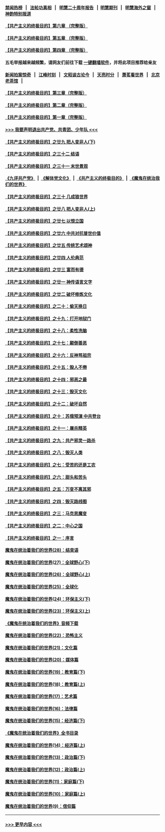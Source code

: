#### [禁闻热榜](热点新闻.md?=0)  &nbsp;&nbsp;|&nbsp;&nbsp; [法轮功真相](https://github.com/gfw-breaker/truth/blob/master/README.md?=0) &nbsp;&nbsp;|&nbsp;&nbsp; [明慧二十周年报告](https://github.com/gfw-breaker/mh-reports/blob/master/README.md?=0) &nbsp;&nbsp;|&nbsp;&nbsp;[明慧期刊](https://github.com/gfw-breaker/mh-qikan) &nbsp;&nbsp;|&nbsp;&nbsp; [明慧海外之窗](https://github.com/gfw-breaker/mh-news/blob/master/README.md?=0) &nbsp;&nbsp;|&nbsp;&nbsp; [神韵特别报道](https://github.com/gfw-breaker/mh-news/blob/master/shenyun.md?=0)
#### [【共产主义的终极目的】第六章 （完整版）](../pages/nsc422/n11428913.md?t=03040331) 
#### [【共产主义的终极目的】第五章 （完整版）](../pages/nsc422/n11428912.md?t=03040331) 
#### [【共产主义的终极目的】第四章 （完整版）](../pages/nsc422/n11428907.md?t=03040331) 
#### 五毛举报越来越频繁，请网友们前往下载 [一键翻墙软件](https://github.com/gfw-breaker/ssr-accounts)，并将此项目推荐给亲友
#### [新闻拍案惊奇](https://github.com/gfw-breaker/banned-news/blob/master/pages/link4.md) &nbsp;&nbsp;|&nbsp;&nbsp; [江峰时刻](https://github.com/gfw-breaker/banned-news/blob/master/pages/link4.md) &nbsp;&nbsp;|&nbsp;&nbsp; [文昭谈古论今](https://github.com/gfw-breaker/banned-news/blob/master/pages/link4.md) &nbsp;&nbsp;|&nbsp;&nbsp; [天亮时分](https://github.com/gfw-breaker/banned-news/blob/master/pages/link4.md) &nbsp;&nbsp;|&nbsp;&nbsp; [萧茗看世界](https://github.com/gfw-breaker/banned-news/blob/master/pages/link4.md) &nbsp;&nbsp;|&nbsp;&nbsp; [北京老茶馆](https://github.com/gfw-breaker/banned-news/blob/master/pages/link4.md) &nbsp;&nbsp;|&nbsp;&nbsp; 
#### [【共产主义的终极目的】第三章（完整版）](../pages/nsc422/n11428848.md?t=03040331) 
#### [【共产主义的终极目的】第二章（完整版）](../pages/nsc422/n11428831.md?t=03040331) 
#### [【共产主义的终极目的】第一章（完整版）](../pages/nsc422/n11417651.md?t=03040331) 
#### [>>> 我要声明退出共产党、共青团、少年队 <<<](https://github.com/begood0513/goodnews/blob/master/quit/letter.md) 
#### [【共产主义的终极目的】之廿九 把人变非人(下)](../pages/nsc422/n11344140.md?t=03040331) 
#### [【共产主义的终极目的】之三十二 结语](../pages/nsc422/n11360535.md?t=03040331) 
#### [【共产主义的终极目的】之三十一 末世景观](../pages/nsc422/n11351129.md?t=03040331) 
#### [《九评共产党》](https://github.com/begood0513/9ping.md/blob/master/README.md) &nbsp;|&nbsp; [《解体党文化》](../../../../jtdwh.md/blob/master/README.md)  &nbsp;|&nbsp; [《共产主义的终极目的》](../../../../gczydzjmd.md/blob/master/README.md) &nbsp;|&nbsp; [《魔鬼在统治我们的世界》](../../../../mgztzwmdsj.md/blob/master/README.md) 
#### [【共产主义的终极目的】之三十 几成狼世界](../pages/nsc422/n11348280.md?t=03040331) 
#### [【共产主义的终极目的】之廿八 把人变非人(上)](../pages/nsc422/n11340492.md?t=03040331) 
#### [【共产主义的终极目的】之廿七 以恨立国](../pages/nsc422/n11336944.md?t=03040331) 
#### [【共产主义的终极目的】之廿六 中共对抗普世价值](../pages/nsc422/n11324785.md?t=03040331) 
#### [【共产主义的终极目的】之廿五 传统艺术颂神](../pages/nsc422/n11296396.md?t=03040331) 
#### [【共产主义的终极目的】之廿四 人伦典范](../pages/nsc422/n11296397.md?t=03040331) 
#### [【共产主义的终极目的】之廿三 富而有德](../pages/nsc422/n11283598.md?t=03040331) 
#### [【共产主义的终极目的】之廿一 神传语言文字](../pages/nsc422/n11263265.md?t=03040331) 
#### [【共产主义的终极目的】之廿二 破坏修炼文化](../pages/nsc422/n11245728.md?t=03040331) 
#### [【共产主义的终极目的】之二十：偷天换日](../pages/nsc422/n11238846.md?t=03040331) 
#### [【共产主义的终极目的】之十九：打开地狱门](../pages/nsc422/n11206376.md?t=03040331) 
#### [【共产主义的终极目的】之十八：柔性洗脑](../pages/nsc422/n11199994.md?t=03040331) 
#### [【共产主义的终极目的】之十七：颠倒善恶](../pages/nsc422/n11179782.md?t=03040331) 
#### [【共产主义的终极目的】之十六：反神骂祖宗](../pages/nsc422/n11166798.md?t=03040331) 
#### [【共产主义的终极目的】之十五：毁人不倦](../pages/nsc422/n11166792.md?t=03040331) 
#### [【共产主义的终极目的】之十四：邪恶之最](../pages/nsc422/n11150249.md?t=03040331) 
#### [【共产主义的终极目的】之十三：毁灭文化](../pages/nsc422/n11135227.md?t=03040331) 
#### [【共产主义的终极目的】之十二：破坏自然](../pages/nsc422/n11135214.md?t=03040331) 
#### [【共产主义的终极目的】之十：苏俄预演 中共登台](../pages/nsc422/n11118424.md?t=03040331) 
#### [【共产主义的终极目的】之十一：屠杀精英](../pages/nsc422/n11118442.md?t=03040331) 
#### [【共产主义的终极目的】之九：共产邪灵一路杀](../pages/nsc422/n11114139.md?t=03040331) 
#### [【共产主义的终极目的】之八：毁灭人类](../pages/nsc422/n11108503.md?t=03040331) 
#### [【共产主义的终极目的】之七：受苦的还是工农](../pages/nsc422/n11101809.md?t=03040331) 
#### [【共产主义的终极目的】之六：甜头和苦头](../pages/nsc422/n11096971.md?t=03040331) 
#### [【共产主义的终极目的】之五：万变不离其邪](../pages/nsc422/n11091285.md?t=03040331) 
#### [【共产主义的终极目的】之四：毁灭路线图](../pages/nsc422/n11086284.md?t=03040331) 
#### [【共产主义的终极目的】之三：马克思魔变](../pages/nsc422/n11061941.md?t=03040331) 
#### [【共产主义的终极目的】之二：中心之国](../pages/nsc422/n11047728.md?t=03040331) 
#### [【共产主义的终极目的】之一：序言](../pages/nsc422/n11086077.md?t=03040331) 
#### [魔鬼在统治着我们的世界(28)：结束语](../pages/nsc422/n10936246.md?t=03040331) 
#### [魔鬼在统治着我们的世界(27)：全球野心(下)](../pages/nsc422/n10928319.md?t=03040331) 
#### [魔鬼在统治着我们的世界(26)：全球野心(上)](../pages/nsc422/n10900318.md?t=03040331) 
#### [魔鬼在统治着我们的世界(25)：全球化](../pages/nsc422/n10788205.md?t=03040331) 
#### [魔鬼在统治着我们的世界(24)：环保主义(下)](../pages/nsc422/n10695307.md?t=03040331) 
#### [魔鬼在统治着我们的世界(23)：环保主义(上)](../pages/nsc422/n10688613.md?t=03040331) 
#### [《魔鬼在统治着我们的世界》音频下载](../pages/nsc422/n10635553.md?t=03040331) 
#### [魔鬼在统治着我们的世界(22)：恐怖主义](../pages/nsc422/n10614727.md?t=03040331) 
#### [魔鬼在统治着我们的世界(21)：文化篇](../pages/nsc422/n10597706.md?t=03040331) 
#### [魔鬼在统治着我们的世界(20)：媒体篇](../pages/nsc422/n10586579.md?t=03040331) 
#### [魔鬼在统治着我们的世界(19)：教育篇(下)](../pages/nsc422/n10564808.md?t=03040331) 
#### [魔鬼在统治着我们的世界(18)：教育篇(上)](../pages/nsc422/n10526970.md?t=03040331) 
#### [魔鬼在统治着我们的世界(17)：艺术篇](../pages/nsc422/n10499093.md?t=03040331) 
#### [魔鬼在统治着我们的世界(16)：法律篇](../pages/nsc422/n10485969.md?t=03040331) 
#### [魔鬼在统治着我们的世界(15)：经济篇(下)](../pages/nsc422/n10469975.md?t=03040331) 
#### [《魔鬼在统治着我们的世界》全书目录](../pages/nsc422/n10464261.md?t=03040331) 
#### [魔鬼在统治着我们的世界(14)：经济篇(上)](../pages/nsc422/n10457370.md?t=03040331) 
#### [魔鬼在统治着我们的世界(13)：政治篇(下)](../pages/nsc422/n10448270.md?t=03040331) 
#### [魔鬼在统治着我们的世界(12)：政治篇(上)](../pages/nsc422/n10444576.md?t=03040331) 
#### [魔鬼在统治着我们的世界(11)：家庭篇(下)](../pages/nsc422/n10440961.md?t=03040331) 
#### [魔鬼在统治着我们的世界(10)：家庭篇(上)](../pages/nsc422/n10435448.md?t=03040331) 
#### [魔鬼在统治着我们的世界(9)：信仰篇](../pages/nsc422/n10432159.md?t=03040331) 

----
#### [ >>> 更早内容 <<< ](../indexes/nsc422-earlier.md)
